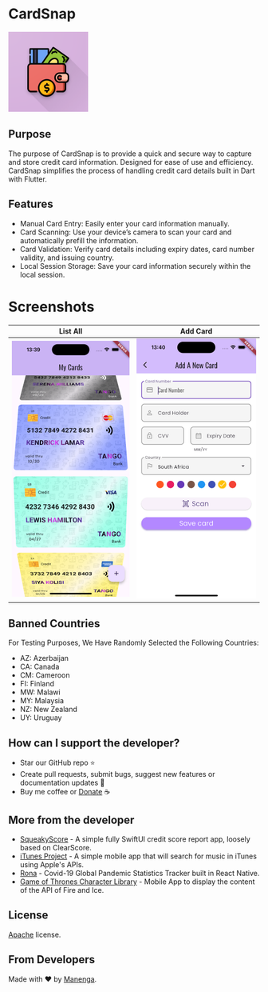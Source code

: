 # CardSnap

<img src="https://github.com/manenga/CardSnap/blob/main/assets/images/logo.png?raw=true" alt="logo" width="160"/>

## Purpose
The purpose of CardSnap is to provide a quick and secure way to capture and store credit card information. Designed for ease of use and efficiency. CardSnap simplifies the process of handling credit card details built in Dart with Flutter.

## Features
* Manual Card Entry: Easily enter your card information manually.
* Card Scanning: Use your device’s camera to scan your card and automatically prefill the information.
* Card Validation: Verify card details including expiry dates, card number validity, and issuing country.
* Local Session Storage: Save your card information securely within the local session.

# Screenshots
| List All | Add Card |
| ------------- | ------------- |
| ![Card List Page](https://github.com/manenga/CardSnap/blob/main/screenshots/Card%20List%20Page.png?raw=true)  | ![Add A New Card](https://github.com/manenga/CardSnap/blob/main/screenshots/Add%20Card%20Page.png)  |

## Banned Countries
For Testing Purposes, We Have Randomly Selected the Following Countries:
* AZ: Azerbaijan
* CA: Canada
* CM: Cameroon
* FI: Finland
* MW: Malawi
* MY: Malaysia
* NZ: New Zealand
* UY: Uruguay

## How can I support the developer?
- Star our GitHub repo ⭐
- Create pull requests, submit bugs, suggest new features or documentation updates 🔧
- Buy me coffee or [Donate](https://paypal.me/Mungandi) ☕️

## More from the developer
- [SqueakyScore](https://github.com/manenga/SqueakyScore/) - A simple fully SwiftUI credit score report app, loosely based on ClearScore.
- [iTunes Project](https://github.com/manenga/iTunes-Project/) - A simple mobile app that will search for music in iTunes using Apple's APIs.
- [Rona](https://github.com/manenga/Rona/) - Covid-19 Global Pandemic Statistics Tracker built in React Native.
- [Game of Thrones Character Library](https://github.com/manenga/GameOfThrones) - Mobile App to display the content of the API of Fire and Ice.

## License
[Apache](https://github.com/manenga/CardSnap/blob/main/LICENSE.txt) license.

## From Developers
Made with ♥ by [Manenga](https://linkedin.com/in/mungandi/).
